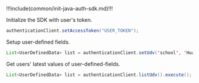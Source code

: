 !!!include(common/init-java-auth-sdk.md)!!!

Initialize the SDK with user's token.

```java
authenticationClient.setAccessToken("USER_TOKEN");
```

Setup user-defined fields.

```java
List<UserDefinedData> list = authenticationClient.setUdv('school', 'Huazhong University of Science and Technology').execute();
```

Get users' latest values of user-defined-fields.

```java
List<UserDefinedData> list = authenticationClient.listUdv().execute();
```
